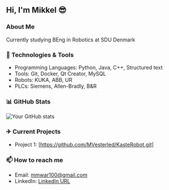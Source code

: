 ## Hi, I'm Mikkel 😎

### About Me 
 Currently studying BEng in Robotics at SDU Denmark

### 🔧 Technologies & Tools
- Programming Languages: Python, Java, C++, Structured text
- Tools: Git, Docker, Qt Creator, MySQL
- Robots: KUKA, ABB, UR
- PLCs: Siemens, Allen-Bradly, B&R

### 📊 GitHub Stats
![Your GitHub stats](https://github-readme-stats.vercel.app/api?username=TheWolfKing-Git&show_icons=true)

### ✈ Current Projects
- Project 1: [https://github.com/MVesterled/KasteRobot.git]

### 📫 How to reach me
- Email: mmwar100@gmail.com
- LinkedIn: [LinkedIn URL](https://www.linkedin.com/in/mlnc/)

